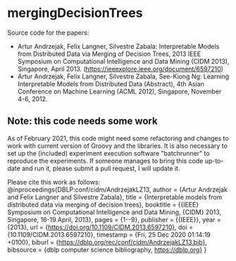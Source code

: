 # mergingDecisionTrees
Source code for the papers:
 + Artur Andrzejak, Felix Langner, Silvestre Zabala: Interpretable Models from Distributed Data via Merging of Decision Trees, 2013 IEEE Symposium on Computational Intelligence and Data Mining (CIDM 2013), Singapore, April 2013. (https://ieeexplore.ieee.org/document/6597210)
 + Artur Andrzejak, Felix Langner, Silvestre Zabala, See-Kiong Ng: Learning Interpretable Models from Distributed Data (Abstract), 4th Asian Conference on Machine Learning (ACML 2012), Singapore, November 4-6, 2012. 

## Note: this code needs some work
As of February 2021, this code might need some refactoring and changes to work with current version of Groovy and the libraries. It is also necessary to set up the (included) experiment execution software "batchrunner" to reproduce the experiments. If someone manages to bring this code up-to-date and run it, please submit a pull request, I will update it.


Please cite this work as follows:
@inproceedings{DBLP:conf/cidm/AndrzejakLZ13,
  author    = {Artur Andrzejak and
               Felix Langner and
               Silvestre Zabala},
  title     = {Interpretable models from distributed data via merging of decision
               trees},
  booktitle = {{IEEE} Symposium on Computational Intelligence and Data Mining, {CIDM}
               2013, Singapore, 16-19 April, 2013},
  pages     = {1--9},
  publisher = {{IEEE}},
  year      = {2013},
  url       = {https://doi.org/10.1109/CIDM.2013.6597210},
  doi       = {10.1109/CIDM.2013.6597210},
  timestamp = {Fri, 25 Dec 2020 01:14:19 +0100},
  biburl    = {https://dblp.org/rec/conf/cidm/AndrzejakLZ13.bib},
  bibsource = {dblp computer science bibliography, https://dblp.org}
}

